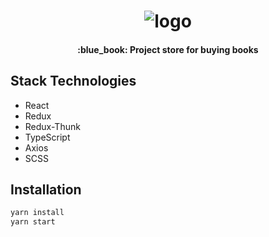 <h1 align="center">
    <img src="https://user-images.githubusercontent.com/32206164/83352618-76dd8c80-a355-11ea-961f-151b256e30a3.png" alt="logo">
</h1>

<h4 align="center">:blue_book: Project store for buying books</h4>

## Stack Technologies

- React
- Redux
- Redux-Thunk
- TypeScript
- Axios
- SCSS

## Installation

```bash
yarn install
yarn start
```

